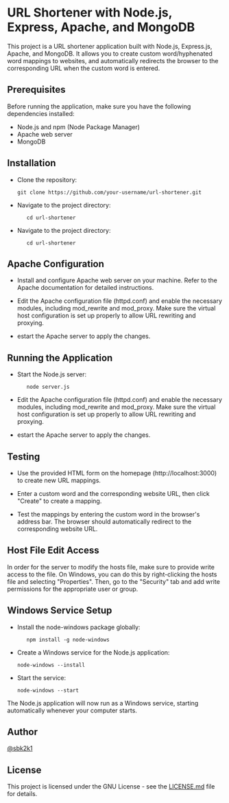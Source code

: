 # URL Shortener with Node.js, Express, Apache, and MongoDB

This project is a URL shortener application built with Node.js, Express.js, Apache, and MongoDB. It allows you to create custom word/hyphenated word mappings to websites, and automatically redirects the browser to the corresponding URL when the custom word is entered.

## Prerequisites

Before running the application, make sure you have the following dependencies installed:

- Node.js and npm (Node Package Manager)
- Apache web server
- MongoDB

## Installation

- Clone the repository:

   ```shell
   git clone https://github.com/your-username/url-shortener.git

- Navigate to the project directory:

   ```shell
      cd url-shortener

- Navigate to the project directory:

   ```shell
      cd url-shortener

## Apache Configuration

- Install and configure Apache web server on your machine. Refer to the Apache documentation for detailed instructions.

- Edit the Apache configuration file (httpd.conf) and enable the necessary modules, including mod_rewrite and mod_proxy. Make sure the virtual host configuration is set up    properly to allow URL rewriting and proxying.

- estart the Apache server to apply the changes.


## Running the Application

- Start the Node.js server:
     ```shell
        node server.js

- Edit the Apache configuration file (httpd.conf) and enable the necessary modules, including mod_rewrite and mod_proxy. Make sure the virtual host configuration is set up    properly to allow URL rewriting and proxying.

- estart the Apache server to apply the changes.


## Testing

- Use the provided HTML form on the homepage (http://localhost:3000) to create new URL mappings.

- Enter a custom word and the corresponding website URL, then click "Create" to create a mapping.

- Test the mappings by entering the custom word in the browser's address bar. The browser should automatically redirect to the corresponding website URL.

## Host File Edit Access

In order for the server to modify the hosts file, make sure to provide write access to the file. On Windows, you can do this by right-clicking the hosts file and selecting "Properties". Then, go to the "Security" tab and add write permissions for the appropriate user or group.

## Windows Service Setup
- Install the node-windows package globally:

   ```shell
      npm install -g node-windows

- Create a Windows service for the Node.js application:

   ```shell
   node-windows --install

- Start the service:

   ```shell
   node-windows --start 

The Node.js application will now run as a Windows service, starting automatically whenever your computer starts.

## Author

[@sbk2k1](https://github.com/sbk2k1)

## License

This project is licensed under the GNU License - see the [LICENSE.md](https://github.com/SwapnilChatterjee/DockerFile_Templates/blob/main/LICENSE) file for details.
